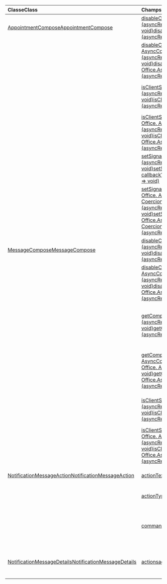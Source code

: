 | <span data-ttu-id="1fe22-101">Classe</span><span class="sxs-lookup"><span data-stu-id="1fe22-101">Class</span></span> | <span data-ttu-id="1fe22-102">Champs</span><span class="sxs-lookup"><span data-stu-id="1fe22-102">Fields</span></span> | <span data-ttu-id="1fe22-103">Description</span><span class="sxs-lookup"><span data-stu-id="1fe22-103">Description</span></span> |
|:---|:---|:---|
|[<span data-ttu-id="1fe22-104">AppointmentCompose</span><span class="sxs-lookup"><span data-stu-id="1fe22-104">AppointmentCompose</span></span>](/javascript/api/outlook/outlook.appointmentcompose)|[<span data-ttu-id="1fe22-105">disableClientSignatureAsync(callback?: (asyncResult: Office. AsyncResult <void> ) => void)</span><span class="sxs-lookup"><span data-stu-id="1fe22-105">disableClientSignatureAsync(callback?: (asyncResult: Office.AsyncResult<void>) => void)</span></span>](/javascript/api/outlook/outlook.appointmentcompose#disableclientsignatureasync-callback--asyncresult-)|<span data-ttu-id="1fe22-106">Désactive la signature Outlook client.</span><span class="sxs-lookup"><span data-stu-id="1fe22-106">Disables the Outlook client signature.</span></span>|
||[<span data-ttu-id="1fe22-107">disableClientSignatureAsync(options : Office. AsyncContextOptions, callback?: (asyncResult: Office. AsyncResult <void> ) => void)</span><span class="sxs-lookup"><span data-stu-id="1fe22-107">disableClientSignatureAsync(options: Office.AsyncContextOptions, callback?: (asyncResult: Office.AsyncResult<void>) => void)</span></span>](/javascript/api/outlook/outlook.appointmentcompose#disableclientsignatureasync-options--callback--asyncresult-)|<span data-ttu-id="1fe22-108">Désactive la signature Outlook client.</span><span class="sxs-lookup"><span data-stu-id="1fe22-108">Disables the Outlook client signature.</span></span>|
||[<span data-ttu-id="1fe22-109">isClientSignatureEnabledAsync(callback: (asyncResult: Office. AsyncResult <boolean> ) => void)</span><span class="sxs-lookup"><span data-stu-id="1fe22-109">isClientSignatureEnabledAsync(callback: (asyncResult: Office.AsyncResult<boolean>) => void)</span></span>](/javascript/api/outlook/outlook.appointmentcompose#isclientsignatureenabledasync-callback--asyncresult-)|<span data-ttu-id="1fe22-110">Obtient si la signature du client est activée.</span><span class="sxs-lookup"><span data-stu-id="1fe22-110">Gets if the client signature is enabled.</span></span>|
||[<span data-ttu-id="1fe22-111">isClientSignatureEnabledAsync(options: Office. AsyncContextOptions, rappel : (asyncResult : Office. AsyncResult <boolean> ) => void)</span><span class="sxs-lookup"><span data-stu-id="1fe22-111">isClientSignatureEnabledAsync(options: Office.AsyncContextOptions, callback: (asyncResult: Office.AsyncResult<boolean>) => void)</span></span>](/javascript/api/outlook/outlook.appointmentcompose#isclientsignatureenabledasync-options--callback--asyncresult-)|<span data-ttu-id="1fe22-112">Obtient si la signature du client est activée.</span><span class="sxs-lookup"><span data-stu-id="1fe22-112">Gets if the client signature is enabled.</span></span>|
||[<span data-ttu-id="1fe22-113">setSignatureAsync(data: string, callback?: (asyncResult: Office. AsyncResult <void> ) => void)</span><span class="sxs-lookup"><span data-stu-id="1fe22-113">setSignatureAsync(data: string, callback?: (asyncResult: Office.AsyncResult<void>) => void)</span></span>](/javascript/api/outlook/outlook.appointmentcompose#setsignatureasync-data--callback--asyncresult-)|<span data-ttu-id="1fe22-114">Ajoute ou remplace la signature du corps de l’élément.</span><span class="sxs-lookup"><span data-stu-id="1fe22-114">Adds or replaces the signature of the item body.</span></span>|
||[<span data-ttu-id="1fe22-115">setSignatureAsync(data: string, options: Office. AsyncContextOptions & CoercionTypeOptions, callback?: (asyncResult: Office. AsyncResult <void> ) => void)</span><span class="sxs-lookup"><span data-stu-id="1fe22-115">setSignatureAsync(data: string, options: Office.AsyncContextOptions & CoercionTypeOptions, callback?: (asyncResult: Office.AsyncResult<void>) => void)</span></span>](/javascript/api/outlook/outlook.appointmentcompose#setsignatureasync-data--options--callback--asyncresult-)|<span data-ttu-id="1fe22-116">Ajoute ou remplace la signature du corps de l’élément.</span><span class="sxs-lookup"><span data-stu-id="1fe22-116">Adds or replaces the signature of the item body.</span></span>|
|[<span data-ttu-id="1fe22-117">MessageCompose</span><span class="sxs-lookup"><span data-stu-id="1fe22-117">MessageCompose</span></span>](/javascript/api/outlook/outlook.messagecompose)|[<span data-ttu-id="1fe22-118">disableClientSignatureAsync(callback?: (asyncResult: Office. AsyncResult <void> ) => void)</span><span class="sxs-lookup"><span data-stu-id="1fe22-118">disableClientSignatureAsync(callback?: (asyncResult: Office.AsyncResult<void>) => void)</span></span>](/javascript/api/outlook/outlook.messagecompose#disableclientsignatureasync-callback--asyncresult-)|<span data-ttu-id="1fe22-119">Désactive la signature Outlook client.</span><span class="sxs-lookup"><span data-stu-id="1fe22-119">Disables the Outlook client signature.</span></span>|
||[<span data-ttu-id="1fe22-120">disableClientSignatureAsync(options : Office. AsyncContextOptions, callback?: (asyncResult: Office. AsyncResult <void> ) => void)</span><span class="sxs-lookup"><span data-stu-id="1fe22-120">disableClientSignatureAsync(options: Office.AsyncContextOptions, callback?: (asyncResult: Office.AsyncResult<void>) => void)</span></span>](/javascript/api/outlook/outlook.messagecompose#disableclientsignatureasync-options--callback--asyncresult-)|<span data-ttu-id="1fe22-121">Désactive la signature Outlook client.</span><span class="sxs-lookup"><span data-stu-id="1fe22-121">Disables the Outlook client signature.</span></span>|
||[<span data-ttu-id="1fe22-122">getComposeTypeAsync(callback: (asyncResult: Office. AsyncResult <any> ) => void)</span><span class="sxs-lookup"><span data-stu-id="1fe22-122">getComposeTypeAsync(callback: (asyncResult: Office.AsyncResult<any>) => void)</span></span>](/javascript/api/outlook/outlook.messagecompose#getcomposetypeasync-callback--asyncresult-)|<span data-ttu-id="1fe22-123">Spécifie le type de composition de message et son type de contrainte.</span><span class="sxs-lookup"><span data-stu-id="1fe22-123">Specifies the type of message compose and its coercion type.</span></span>|
||[<span data-ttu-id="1fe22-124">getComposeTypeAsync(options: Office. AsyncContextOptions, rappel : (asyncResult : Office. AsyncResult <any> ) => void)</span><span class="sxs-lookup"><span data-stu-id="1fe22-124">getComposeTypeAsync(options: Office.AsyncContextOptions, callback: (asyncResult: Office.AsyncResult<any>) => void)</span></span>](/javascript/api/outlook/outlook.messagecompose#getcomposetypeasync-options--callback--asyncresult-)|<span data-ttu-id="1fe22-125">Spécifie le type de composition de message et son type de contrainte.</span><span class="sxs-lookup"><span data-stu-id="1fe22-125">Specifies the type of message compose and its coercion type.</span></span>|
||[<span data-ttu-id="1fe22-126">isClientSignatureEnabledAsync(callback: (asyncResult: Office. AsyncResult <boolean> ) => void)</span><span class="sxs-lookup"><span data-stu-id="1fe22-126">isClientSignatureEnabledAsync(callback: (asyncResult: Office.AsyncResult<boolean>) => void)</span></span>](/javascript/api/outlook/outlook.messagecompose#isclientsignatureenabledasync-callback--asyncresult-)|<span data-ttu-id="1fe22-127">Obtient si la signature du client est activée.</span><span class="sxs-lookup"><span data-stu-id="1fe22-127">Gets if the client signature is enabled.</span></span>|
||[<span data-ttu-id="1fe22-128">isClientSignatureEnabledAsync(options: Office. AsyncContextOptions, rappel : (asyncResult : Office. AsyncResult <boolean> ) => void)</span><span class="sxs-lookup"><span data-stu-id="1fe22-128">isClientSignatureEnabledAsync(options: Office.AsyncContextOptions, callback: (asyncResult: Office.AsyncResult<boolean>) => void)</span></span>](/javascript/api/outlook/outlook.messagecompose#isclientsignatureenabledasync-options--callback--asyncresult-)|<span data-ttu-id="1fe22-129">Obtient si la signature du client est activée.</span><span class="sxs-lookup"><span data-stu-id="1fe22-129">Gets if the client signature is enabled.</span></span>|
|[<span data-ttu-id="1fe22-130">NotificationMessageAction</span><span class="sxs-lookup"><span data-stu-id="1fe22-130">NotificationMessageAction</span></span>](/javascript/api/outlook/outlook.notificationmessageaction)|[<span data-ttu-id="1fe22-131">actionText</span><span class="sxs-lookup"><span data-stu-id="1fe22-131">actionText</span></span>](/javascript/api/outlook/outlook.notificationmessageaction#actiontext)|<span data-ttu-id="1fe22-132">Texte du lien d’action.</span><span class="sxs-lookup"><span data-stu-id="1fe22-132">The text of the action link.</span></span>|
||[<span data-ttu-id="1fe22-133">actionType</span><span class="sxs-lookup"><span data-stu-id="1fe22-133">actionType</span></span>](/javascript/api/outlook/outlook.notificationmessageaction#actiontype)|<span data-ttu-id="1fe22-134">Type d’action à effectuer.</span><span class="sxs-lookup"><span data-stu-id="1fe22-134">The type of action to be performed.</span></span>|
||[<span data-ttu-id="1fe22-135">commandId</span><span class="sxs-lookup"><span data-stu-id="1fe22-135">commandId</span></span>](/javascript/api/outlook/outlook.notificationmessageaction#commandid)|<span data-ttu-id="1fe22-136">Bouton défini dans le manifeste en fonction du type d’élément.</span><span class="sxs-lookup"><span data-stu-id="1fe22-136">The button defined in the manifest based on the item type.</span></span>|
|[<span data-ttu-id="1fe22-137">NotificationMessageDetails</span><span class="sxs-lookup"><span data-stu-id="1fe22-137">NotificationMessageDetails</span></span>](/javascript/api/outlook/outlook.notificationmessagedetails)|[<span data-ttu-id="1fe22-138">actions</span><span class="sxs-lookup"><span data-stu-id="1fe22-138">actions</span></span>](/javascript/api/outlook/outlook.notificationmessagedetails#actions)|<span data-ttu-id="1fe22-139">Spécifie les actions pour le message.</span><span class="sxs-lookup"><span data-stu-id="1fe22-139">Specifies actions for the message.</span></span>|
